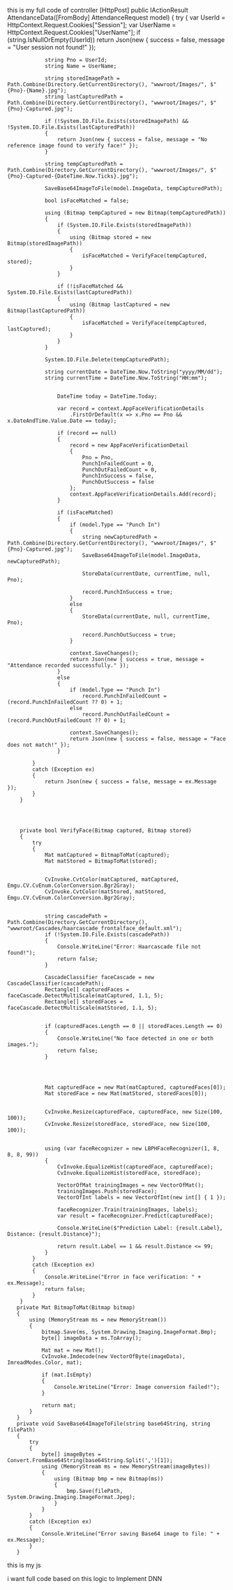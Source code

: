 this is my full code of controller 
        [HttpPost]
        public IActionResult AttendanceData([FromBody] AttendanceRequest model)
        {
            try
            {
                var UserId = HttpContext.Request.Cookies["Session"];
                var UserName = HttpContext.Request.Cookies["UserName"];
                if (string.IsNullOrEmpty(UserId))
                    return Json(new { success = false, message = "User session not found!" });

                string Pno = UserId;
                string Name = UserName;

                string storedImagePath = Path.Combine(Directory.GetCurrentDirectory(), "wwwroot/Images/", $"{Pno}-{Name}.jpg");
                string lastCapturedPath = Path.Combine(Directory.GetCurrentDirectory(), "wwwroot/Images/", $"{Pno}-Captured.jpg");

                if (!System.IO.File.Exists(storedImagePath) && !System.IO.File.Exists(lastCapturedPath))
                {
                    return Json(new { success = false, message = "No reference image found to verify face!" });
                }

                string tempCapturedPath = Path.Combine(Directory.GetCurrentDirectory(), "wwwroot/Images/", $"{Pno}-Captured-{DateTime.Now.Ticks}.jpg");
               
                SaveBase64ImageToFile(model.ImageData, tempCapturedPath);

                bool isFaceMatched = false;

                using (Bitmap tempCaptured = new Bitmap(tempCapturedPath))
                {
                    if (System.IO.File.Exists(storedImagePath))
                    {
                        using (Bitmap stored = new Bitmap(storedImagePath))
                        {
                            isFaceMatched = VerifyFace(tempCaptured, stored);
                        }
                    }

                    if (!isFaceMatched && System.IO.File.Exists(lastCapturedPath))
                    {
                        using (Bitmap lastCaptured = new Bitmap(lastCapturedPath))
                        {
                            isFaceMatched = VerifyFace(tempCaptured, lastCaptured);
                        }
                    }
                }

                System.IO.File.Delete(tempCapturedPath);

                string currentDate = DateTime.Now.ToString("yyyy/MM/dd");
                string currentTime = DateTime.Now.ToString("HH:mm");

               
                    DateTime today = DateTime.Today;

                    var record = context.AppFaceVerificationDetails
                        .FirstOrDefault(x => x.Pno == Pno && x.DateAndTime.Value.Date == today);

                    if (record == null)
                    {
                        record = new AppFaceVerificationDetail
                        {
                            Pno = Pno,
                            PunchInFailedCount = 0,
                            PunchOutFailedCount = 0,
                            PunchInSuccess = false,
                            PunchOutSuccess = false
                        };
                        context.AppFaceVerificationDetails.Add(record);
                    }

                    if (isFaceMatched)
                    {
                        if (model.Type == "Punch In")
                        {
                            string newCapturedPath = Path.Combine(Directory.GetCurrentDirectory(), "wwwroot/Images/", $"{Pno}-Captured.jpg");
                            SaveBase64ImageToFile(model.ImageData, newCapturedPath);

                            StoreData(currentDate, currentTime, null, Pno);

                            record.PunchInSuccess = true;
                        }
                        else
                        {
                            StoreData(currentDate, null, currentTime, Pno);

                            record.PunchOutSuccess = true;
                        }

                        context.SaveChanges();
                        return Json(new { success = true, message = "Attendance recorded successfully." });
                    }
                    else
                    {
                        if (model.Type == "Punch In")
                            record.PunchInFailedCount = (record.PunchInFailedCount ?? 0) + 1;
                        else
                            record.PunchOutFailedCount = (record.PunchOutFailedCount ?? 0) + 1;

                        context.SaveChanges();
                        return Json(new { success = false, message = "Face does not match!" });
                    }
                
            }
            catch (Exception ex)
            {
                return Json(new { success = false, message = ex.Message });
            }
        }




        private bool VerifyFace(Bitmap captured, Bitmap stored)
        {
            try
            {
                Mat matCaptured = BitmapToMat(captured);
                Mat matStored = BitmapToMat(stored);


                CvInvoke.CvtColor(matCaptured, matCaptured, Emgu.CV.CvEnum.ColorConversion.Bgr2Gray);
                CvInvoke.CvtColor(matStored, matStored, Emgu.CV.CvEnum.ColorConversion.Bgr2Gray);


                string cascadePath = Path.Combine(Directory.GetCurrentDirectory(), "wwwroot/Cascades/haarcascade_frontalface_default.xml");
                if (!System.IO.File.Exists(cascadePath))
                {
                    Console.WriteLine("Error: Haarcascade file not found!");
                    return false;
                }

                CascadeClassifier faceCascade = new CascadeClassifier(cascadePath);
                Rectangle[] capturedFaces = faceCascade.DetectMultiScale(matCaptured, 1.1, 5);
                Rectangle[] storedFaces = faceCascade.DetectMultiScale(matStored, 1.1, 5);


                if (capturedFaces.Length == 0 || storedFaces.Length == 0)
                {
                    Console.WriteLine("No face detected in one or both images.");
                    return false;
                }




                Mat capturedFace = new Mat(matCaptured, capturedFaces[0]);
                Mat storedFace = new Mat(matStored, storedFaces[0]);


                CvInvoke.Resize(capturedFace, capturedFace, new Size(100, 100));
                CvInvoke.Resize(storedFace, storedFace, new Size(100, 100));


                using (var faceRecognizer = new LBPHFaceRecognizer(1, 8, 8, 8, 99))
                {
                    CvInvoke.EqualizeHist(capturedFace, capturedFace);
                    CvInvoke.EqualizeHist(storedFace, storedFace);

                    VectorOfMat trainingImages = new VectorOfMat();
                    trainingImages.Push(storedFace);
                    VectorOfInt labels = new VectorOfInt(new int[] { 1 });

                    faceRecognizer.Train(trainingImages, labels);
                    var result = faceRecognizer.Predict(capturedFace);

                    Console.WriteLine($"Prediction Label: {result.Label}, Distance: {result.Distance}");

                    return result.Label == 1 && result.Distance <= 99;
                }
            }
            catch (Exception ex)
            {
                Console.WriteLine("Error in face verification: " + ex.Message);
                return false;
            }
        }
       private Mat BitmapToMat(Bitmap bitmap)
       {
           using (MemoryStream ms = new MemoryStream())
           {
               bitmap.Save(ms, System.Drawing.Imaging.ImageFormat.Bmp);
               byte[] imageData = ms.ToArray();

               Mat mat = new Mat();
               CvInvoke.Imdecode(new VectorOfByte(imageData), ImreadModes.Color, mat);

               if (mat.IsEmpty)
               {
                   Console.WriteLine("Error: Image conversion failed!");
               }

               return mat;
           }
       }
       private void SaveBase64ImageToFile(string base64String, string filePath)
       {
           try
           {
               byte[] imageBytes = Convert.FromBase64String(base64String.Split(',')[1]);
               using (MemoryStream ms = new MemoryStream(imageBytes))
               {
                   using (Bitmap bmp = new Bitmap(ms))
                   {
                       bmp.Save(filePath, System.Drawing.Imaging.ImageFormat.Jpeg);
                   }
               }
           }
           catch (Exception ex)
           {
               Console.WriteLine("Error saving Base64 image to file: " + ex.Message);
           }
       }
this is my js
<script>
    const video = document.getElementById("video");
    const canvas = document.getElementById("canvas");
    const EntryTypeInput = document.getElementById("EntryType");
    const successSound = document.getElementById("successSound");
    const errorSound = document.getElementById("errorSound");

    navigator.mediaDevices.getUserMedia({ video: { facingMode: "user" } })
        .then(function (stream) {
            let video = document.getElementById("video");
            video.srcObject = stream;
            video.play();
        })
        .catch(function (error) {
            console.error("Error accessing camera: ", error);
        });

 
    function captureImageAndSubmit(entryType) {
        EntryTypeInput.value = entryType;

        const context = canvas.getContext("2d");
        canvas.width = video.videoWidth;
        canvas.height = video.videoHeight;
        context.drawImage(video, 0, 0, canvas.width, canvas.height);

        const imageData = canvas.toDataURL("image/jpeg"); // Save as JPG

        
        Swal.fire({
            title: "Verifying Face...",
            allowOutsideClick: false,
            showConfirmButton: false,
            didOpen: () => {
                Swal.showLoading();
            }
        });

       
       

        fetch("/TSUISLARS/Geo/AttendanceData", {
            method: "POST",
            headers: {
                "Content-Type": "application/json"
            },
            body: JSON.stringify({
                Type: entryType,
                ImageData: imageData
            })
        })
            .then(response => response.json())
            .then(data => {
                if (data.success) {
                    var now = new Date();
                    var formattedDateTime = now.toLocaleString();
                    successSound.play();
                    triggerHapticFeedback("success");

                    Swal.fire({
                        title: "Face Matched!",
                        text: "Attendance Recorded.\nDate & Time: " + formattedDateTime,
                        icon: "success",
                        timer: 3000,
                        showConfirmButton: false
                    }).then(() => {
                        location.reload();  
                    }); 

                } else {
                    errorSound.play();
                    triggerHapticFeedback("error");
                    var now = new Date();
                    var formattedDateTime = now.toLocaleString();
                    Swal.fire({
                        title: "Face Not Recognized.",
                        text: "Click the button again to retry.\nDate & Time: " + formattedDateTime,
                        icon: "error",
                        confirmButtonText: "Retry"
                    });
                }
            })
            .catch(error => {
                console.error("Error:", error);
                triggerHapticFeedback("error");

                Swal.fire({
                    title: "Error!",
                    text: "An error occurred while processing your request.",
                    icon: "error"
                });
            });
            
    }

    function triggerHapticFeedback(type) {
        if ("vibrate" in navigator) {
            if (type === "success") {
                navigator.vibrate(100); 
            } else if (type === "error") {
                navigator.vibrate([200, 100, 200]); 
            }
        }
    }
</script>

i want full code based on this logic to Implement DNN
